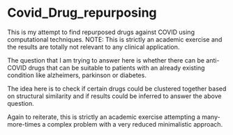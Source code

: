 # Covid_Drug_repurposing
This is my attempt to find repurposed drugs against COVID using computational techniques. NOTE: This is strictly an academic exercise and the results are totally not relevant to any clinical application. 

The question that I am trying to answer here is whether there can be anti-COVID drugs that can be suitable to patients with an already existing condition like 
alzheimers, parkinson or diabetes. 

The idea here is to check if certain drugs could be clustered together based on structural similarity and if results could be inferred to answer the above question.

Again to reiterate, this is strictly an academic exercise attempting a many-more-times a complex problem with a very reduced minimalistic approach.
